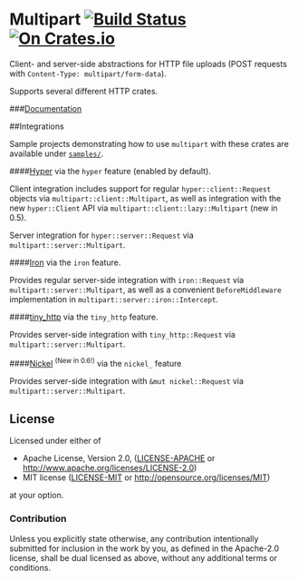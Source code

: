 Multipart [![Build Status](https://travis-ci.org/abonander/multipart.svg?branch=master)](https://travis-ci.org/abonander/multipart) [![On Crates.io](https://img.shields.io/crates/v/multipart.svg)](https://crates.io/crates/multipart)
=========

Client- and server-side abstractions for HTTP file uploads (POST requests with  `Content-Type: multipart/form-data`).

Supports several different HTTP crates.

###[Documentation](http://abonander.github.io/multipart/doc/multipart/index.html)

##Integrations

Sample projects demonstrating how to use `multipart` with these crates are available under [`samples/`](samples).

####[Hyper](http://hyper.rs) 
via the `hyper` feature (enabled by default). 

Client integration includes support for regular `hyper::client::Request` objects via `multipart::client::Multipart`, as well
as integration with the new `hyper::Client` API via `multipart::client::lazy::Multipart` (new in 0.5).

Server integration for `hyper::server::Request` via `multipart::server::Multipart`.

####[Iron](http://ironframework.io) 
via the `iron` feature.

Provides regular server-side integration with `iron::Request` via `multipart::server::Multipart`, 
as well as a convenient `BeforeMiddleware` implementation in `multipart::server::iron::Intercept`.

####[tiny\_http](https://crates.io/crates/tiny_http/)
via the `tiny_http` feature.

Provides server-side integration with `tiny_http::Request` via `multipart::server::Multipart`.

####[Nickel](http://nickel.rs/) <sup>(New in 0.6!)</sup>
via the `nickel_` feature

Provides server-side integration with `&mut nickel::Request` via `multipart::server::Multipart`. 

License
-------

Licensed under either of

 * Apache License, Version 2.0, ([LICENSE-APACHE](LICENSE-APACHE) or http://www.apache.org/licenses/LICENSE-2.0)
 * MIT license ([LICENSE-MIT](LICENSE-MIT) or http://opensource.org/licenses/MIT)

at your option.

### Contribution

Unless you explicitly state otherwise, any contribution intentionally submitted
for inclusion in the work by you, as defined in the Apache-2.0 license, shall be dual licensed as above, without any
additional terms or conditions.
